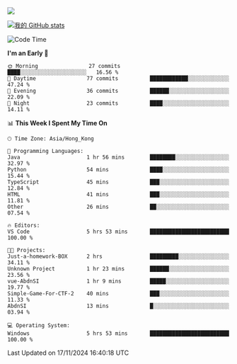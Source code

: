 <img align="center" src="https://readme-typing-svg.demolab.com/?font=Fira+Code&pause=1000&random=true&width=435&lines=%E2%9D%A4+Hello!+%E2%9D%A4;Welcome+to+my+Github+Profile~;I%27m+a+student+from+SCNU+%26+UoA" />

[![我的 GitHub stats](https://github-readme-stats.vercel.app/api?username=AptS-1547&show_icons=true&theme=ambient_gradient)](https://github.com/anuraghazra/github-readme-stats)

<!--START_SECTION:waka-->
![Code Time](http://img.shields.io/badge/Code%20Time-54%20hrs%2047%20mins-blue)

**I'm an Early 🐤** 

```text
🌞 Morning                27 commits          ████░░░░░░░░░░░░░░░░░░░░░   16.56 % 
🌆 Daytime                77 commits          ████████████░░░░░░░░░░░░░   47.24 % 
🌃 Evening                36 commits          ██████░░░░░░░░░░░░░░░░░░░   22.09 % 
🌙 Night                  23 commits          ████░░░░░░░░░░░░░░░░░░░░░   14.11 % 
```


📊 **This Week I Spent My Time On** 

```text
🕑︎ Time Zone: Asia/Hong_Kong

💬 Programming Languages: 
Java                     1 hr 56 mins        ████████░░░░░░░░░░░░░░░░░   32.97 % 
Python                   54 mins             ████░░░░░░░░░░░░░░░░░░░░░   15.44 % 
TypeScript               45 mins             ███░░░░░░░░░░░░░░░░░░░░░░   12.84 % 
HTML                     41 mins             ███░░░░░░░░░░░░░░░░░░░░░░   11.81 % 
Other                    26 mins             ██░░░░░░░░░░░░░░░░░░░░░░░   07.54 % 

🔥 Editors: 
VS Code                  5 hrs 53 mins       █████████████████████████   100.00 % 

🐱‍💻 Projects: 
Just-a-homework-BOX      2 hrs               █████████░░░░░░░░░░░░░░░░   34.11 % 
Unknown Project          1 hr 23 mins        ██████░░░░░░░░░░░░░░░░░░░   23.56 % 
vue-AbdnSI               1 hr 9 mins         █████░░░░░░░░░░░░░░░░░░░░   19.77 % 
Simple-Game-For-CTF-2    40 mins             ███░░░░░░░░░░░░░░░░░░░░░░   11.33 % 
AbdnSI                   13 mins             █░░░░░░░░░░░░░░░░░░░░░░░░   03.94 % 

💻 Operating System: 
Windows                  5 hrs 53 mins       █████████████████████████   100.00 % 
```


 Last Updated on 17/11/2024 16:40:18 UTC
<!--END_SECTION:waka-->